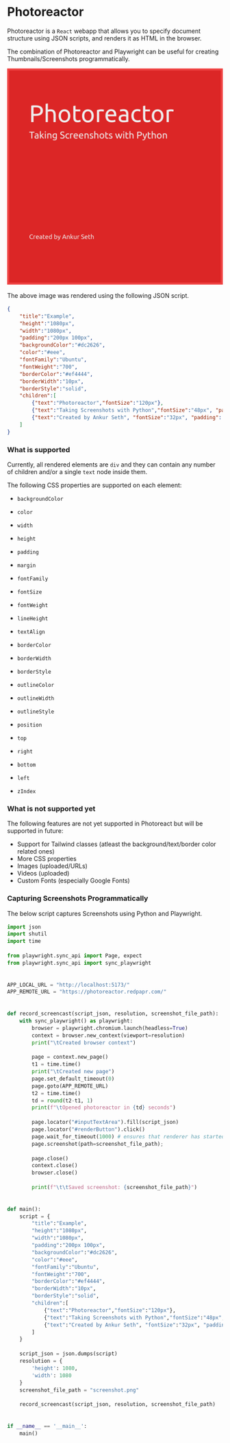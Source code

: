 
# Photoreactor
Photoreactor is a `React` webapp that allows you to specify document structure
using JSON scripts, and renders it as HTML in the browser.

The combination of Photoreactor and Playwright can be useful for
creating Thumbnails/Screenshots programmatically.

![First Example](png/first-example.png)

The above image was rendered using the following JSON script.

```json
{
    "title":"Example",
    "height":"1080px",
    "width":"1080px",
    "padding":"200px 100px",
    "backgroundColor":"#dc2626",
    "color":"#eee",
    "fontFamily":"Ubuntu",
    "fontWeight":"700",
    "borderColor":"#ef4444",
    "borderWidth":"10px",
    "borderStyle":"solid",
    "children":[
        {"text":"Photoreactor","fontSize":"120px"},
        {"text":"Taking Screenshots with Python","fontSize":"48px", "padding": "80px 0px"},
        {"text":"Created by Ankur Seth", "fontSize":"32px", "padding": "400px 0px 0px 0px"}
    ]
}
```


### What is supported
Currently, all rendered elements are `div` and they can contain any number of children
and/or a single `text` node inside them.

The following CSS properties are supported on each element:

* `backgroundColor`
* `color`

* `width`
* `height`
* `padding`
* `margin`

* `fontFamily`
* `fontSize`
* `fontWeight`
* `lineHeight`
* `textAlign`

* `borderColor`
* `borderWidth`
* `borderStyle`
* `outlineColor`
* `outlineWidth`
* `outlineStyle`

* `position`
* `top`
* `right`
* `bottom`
* `left`
* `zIndex`



### What is not supported yet
The following features are not yet supported in Photoreact
but will be supported in future:

* Support for Tailwind classes (atleast the background/text/border color related ones)
* More CSS properties
* Images (uploaded/URLs)
* Videos (uploaded)
* Custom Fonts (especially Google Fonts)



### Capturing Screenshots Programmatically
The below script captures Screenshots using Python and Playwright.

```py
import json
import shutil
import time

from playwright.sync_api import Page, expect
from playwright.sync_api import sync_playwright


APP_LOCAL_URL = "http://localhost:5173/"
APP_REMOTE_URL = "https://photoreactor.redpapr.com/"


def record_screencast(script_json, resolution, screenshot_file_path):
    with sync_playwright() as playwright:
        browser = playwright.chromium.launch(headless=True)
        context = browser.new_context(viewport=resolution)
        print("\tCreated browser context")

        page = context.new_page()
        t1 = time.time()
        print("\tCreated new page")
        page.set_default_timeout(0)
        page.goto(APP_REMOTE_URL)
        t2 = time.time()
        td = round(t2-t1, 1)
        print(f"\tOpened photoreactor in {td} seconds")

        page.locator("#inputTextArea").fill(script_json)
        page.locator("#renderButton").click()
        page.wait_for_timeout(1000) # ensures that renderer has started
        page.screenshot(path=screenshot_file_path);

        page.close()
        context.close()
        browser.close()

        print(f"\t\tSaved screenshot: {screenshot_file_path}")


def main():
    script = {
        "title":"Example",
        "height":"1080px",
        "width":"1080px",
        "padding":"200px 100px",
        "backgroundColor":"#dc2626",
        "color":"#eee",
        "fontFamily":"Ubuntu",
        "fontWeight":"700",
        "borderColor":"#ef4444",
        "borderWidth":"10px",
        "borderStyle":"solid",
        "children":[
            {"text":"Photoreactor","fontSize":"120px"},
            {"text":"Taking Screenshots with Python","fontSize":"48px", "padding": "80px 0px"},
            {"text":"Created by Ankur Seth", "fontSize":"32px", "padding": "400px 0px 0px 0px"}
        ]
    }

    script_json = json.dumps(script)
    resolution = {
        'height': 1080,
        'width': 1080
    }
    screenshot_file_path = "screenshot.png"

    record_screencast(script_json, resolution, screenshot_file_path)


if __name__ == '__main__':
    main()

```


